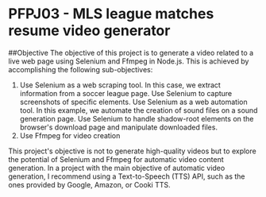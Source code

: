 # PFPJ03 - MLS league matches resume video generator
##Objective
The objective of this project is to generate a video related to a live web page using Selenium and Ffmpeg in Node.js. This is achieved by accomplishing the following sub-objectives:
1. Use Selenium as a web scraping tool. In this case, we extract information from a soccer league page.
Use Selenium to capture screenshots of specific elements.
Use Selenium as a web automation tool. In this example, we automate the creation of sound files on a sound generation page.
Use Selenium to handle shadow-root elements on the browser's download page and manipulate downloaded files.
5. Use Ffmpeg for video creation

This project's objective is not to generate high-quality videos but to explore the potential of Selenium and Ffmpeg for automatic video content generation.
In a project with the main objective of automatic video generation, I recommend using a Text-to-Speech (TTS) API, such as the ones provided by Google, Amazon, or Cooki TTS.
